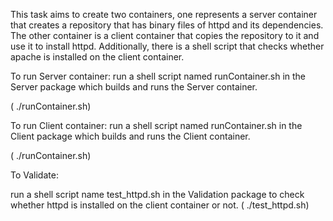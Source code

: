 This task aims to create two containers, one represents a server container that creates a repository that has binary files of httpd and its dependencies. The other container is a client container that copies the repository to it and use it to install httpd. Additionally, there is a shell script that checks whether apache is installed on the client container. 


To run Server container:
run a shell script named runContainer.sh in the Server package  which builds and runs the Server container.

( ./runContainer.sh)

To run Client container:
run a shell script named runContainer.sh in the Client package  which builds and runs the Client container.

( ./runContainer.sh)

To Validate:

run a shell script name test_httpd.sh in the Validation package to check whether httpd is installed on the client container or not.
( ./test_httpd.sh)

